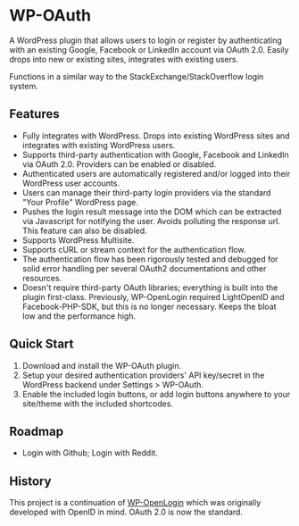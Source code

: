 WP-OAuth
========

A WordPress plugin that allows users to login or register by authenticating with an existing Google, Facebook or LinkedIn account via OAuth 2.0. Easily drops into new or existing sites, integrates with existing users.

Functions in a similar way to the StackExchange/StackOverflow login system.

Features
--------
* Fully integrates with WordPress. Drops into existing WordPress sites and integrates with existing WordPress users.
* Supports third-party authentication with Google, Facebook and LinkedIn via OAuth 2.0. Providers can be enabled or disabled.
* Authenticated users are automatically registered and/or logged into their WordPress user accounts.
* Users can manage their third-party login providers via the standard "Your Profile" WordPress page.
* Pushes the login result message into the DOM which can be extracted via Javascript for notifying the user. Avoids polluting the response url. This feature can also be disabled.
* Supports WordPress Multisite.
* Supports cURL or stream context for the authentication flow.
* The authentication flow has been rigorously tested and debugged for solid error handling per several OAuth2 documentations and other resources.
* Doesn't require third-party OAuth libraries; everything is built into the plugin first-class. Previously, WP-OpenLogin required LightOpenID and Facebook-PHP-SDK, but this is no longer necessary. Keeps the bloat low and the performance high.

Quick Start
-----------
1. Download and install the WP-OAuth plugin.
2. Setup your desired authentication providers' API key/secret in the WordPress backend under Settings > WP-OAuth.
3. Enable the included login buttons, or add login buttons anywhere to your site/theme with the included shortcodes.

Roadmap
-------
* Login with Github; Login with Reddit.

History
-------
This project is a continuation of [WP-OpenLogin](http://github.com/perrybutler/wp-openlogin) which was originally developed with OpenID in mind. OAuth 2.0 is now the standard.

